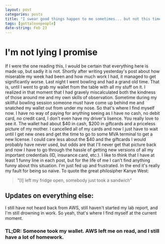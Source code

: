 ```yaml
---
layout: post
categories: posts
title: "I swear good things happen to me sometimes... but not this time"
tags: [gottalovepeople]
date-string: Feb 23
---
```

# I'm not lying I promise
If I were the one reading this, I would be certain that everything here is made up, but sadly it is not. Shortly after writing yesterday's post about how miserable my week had been and how much work I had, it managed to get significantly worse.
Last night I went bowling and had a grand old time. That is, until I went to grab my wallet from the table with all my stuff on it. I realized in that moment that I had gravely miscalculated both the kindness of those around me and my own skills of observation. Sometime during my skillful bowling session someone must have come up behind me and snatched my wallet out from under my nose. 
So that's where I find myself now. I have no way of paying for anything seeing as I have no cash, no debit card, no credit card, I don't even have my driver's lisence. You really love to see it. The wallet had about $40 in cash, $200 in giftcards and a priceless picture of my mother. 
I cancelled all of my cards and now I just have to wait until I get new ones and get the time to go to some MVA terminal to get a new license. I could care less about the $40 and the giftcards I would probably have never used, but odds are that I'll never get that picture back and now I have to go through the hassle of getting new versions of all my important credentials (ID, insurance card, etc.).
I like to think that I have at least 1 funny line in each post, but for the life of me I can't find anything funny about this situation. I'm just fed up and frustrated.
In the end it's really my fault for being so naive. To quote the great philosipher Kanye West:
>"[I] left my fridge open, somebody just took a sandwich"


## Updates on everything else:
I still have not heard back from AWS, still haven't started my lab report, and I'm still drowning in work. So yeah, that's where I find myself at the current moment.

### TL;DR: Someone took my wallet. AWS left me on read, and I still have a lot of homework. 
